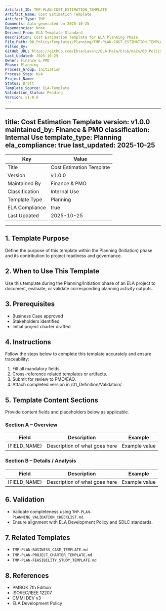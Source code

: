 ```yaml
---
Artifact_ID: TMP-PLAN-COST_ESTIMATION_TEMPLATE
Artifact_Name: Cost Estimation Template
Artifact_Type: TMP
Comments: Auto-generated on 2025-10-25
Dependencies: None
Derived_From: ELA Template Standard
Description: Cost Estimation Template for ELA Planning Phase
File_Path: 00_Policy/Templates/Planning/TMP-PLAN-COST_ESTIMATION_TEMPLATE.md
Filled_By: 
GitHub_URL: https://github.com/EhsanLasani/ELA-Main/blob/main/00_Policy/Templates/Planning/TMP-PLAN-COST_ESTIMATION_TEMPLATE.md
Last_Updated: 2025-10-25
Owner: Finance & PMO
Phase: Planning
Process_Group: Initiation
Process_Step: N/A
Project_Name: 
Status: Draft
Template_Source: ELA-Template
Validation_Status: Pending
Version: v1.0.0
---
```


---
title: Cost Estimation Template
version: v1.0.0
maintained_by: Finance & PMO
classification: Internal Use
template_type: Planning
ela_compliance: true
last_updated: 2025-10-25
---

| Key | Value |
|-----|-------|
| Title | Cost Estimation Template |
| Version | v1.0.0 |
| Maintained By | Finance & PMO |
| Classification | Internal Use |
| Template Type | Planning |
| ELA Compliance | true |
| Last Updated | 2025-10-25 |

---

## 1. Template Purpose
Define the purpose of this template within the Planning (Initiation) phase and its contribution to project readiness and governance.

## 2. When to Use This Template
Use this template during the Planning/Initiation phase of an ELA project to document, evaluate, or validate corresponding planning activity outputs.

## 3. Prerequisites
- Business Case approved
- Stakeholders identified
- Initial project charter drafted

## 4. Instructions
Follow the steps below to complete this template accurately and ensure traceability:

1. Fill all mandatory fields.
2. Cross-reference related templates or artifacts.
3. Submit for review to PMO/EAO.
4. Attach completed version in /01_Definition/Validation/.

## 5. Template Content Sections
Provide content fields and placeholders below as applicable.

### Section A – Overview
| Field | Description | Example |
|--------|--------------|----------|
| {FIELD_NAME} | Description of what goes here | Example value |

### Section B – Details / Analysis
| Field | Description | Example |
|--------|--------------|----------|
| {FIELD_NAME} | Description of what goes here | Example value |

## 6. Validation
- Validate completeness using `TMP-PLAN-PLANNING_VALIDATION_CHECKLIST.md`.
- Ensure alignment with ELA Development Policy and SDLC standards.

## 7. Related Templates
- `TMP-PLAN-BUSINESS_CASE_TEMPLATE.md`
- `TMP-PLAN-PROJECT_CHARTER_TEMPLATE.md`
- `TMP-PLAN-FEASIBILITY_STUDY_TEMPLATE.md`

## 8. References
- PMBOK 7th Edition
- ISO/IEC/IEEE 12207
- CMMI DEV v3
- ELA Development Policy
